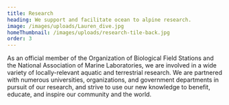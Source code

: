 ```yaml
---
title: Research
heading: We support and facilitate ocean to alpine research.
image: /images/uploads/Lauren_dive.jpg
homeThumbnail: /images/uploads/research-tile-back.jpg
order: 3
---
```

As an official member of the Organization of Biological Field Stations and the National Association of Marine Laboratories, we are involved in a wide variety of locally-relevant aquatic and terrestrial research. We are partnered with numerous universities, organizations, and government departments in pursuit of our research, and strive to use our new knowledge to benefit, educate, and inspire our community and the world.
